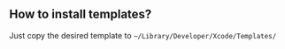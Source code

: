 ## How to install templates?

Just copy the desired template to `~/Library/Developer/Xcode/Templates/`
